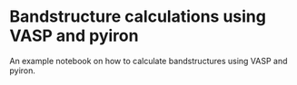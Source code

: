 # Bandstructure calculations using VASP and pyiron

An example notebook on how to calculate bandstructures using VASP and pyiron.
